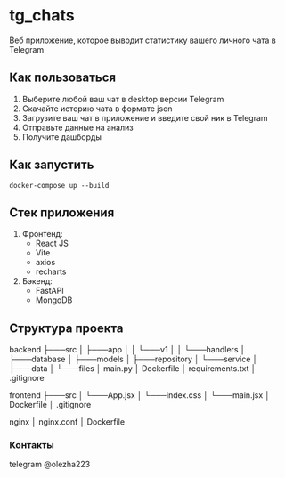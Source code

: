 # tg_chats

Веб приложение, которое выводит статистику вашего личного чата в Telegram

## Как пользоваться

1. Выберите любой ваш чат в desktop версии Telegram
2. Скачайте историю чата в формате json
3. Загрузите ваш чат в приложение и введите свой ник в Telegram 
4. Отправьте данные на анализ
5. Получите дашборды

## Как запустить

```shell
docker-compose up --build
```

## Стек приложения

1. Фронтенд:
    - React JS
    - Vite
    - axios
    - recharts
2. Бэкенд:
    - FastAPI
    - MongoDB

## Структура проекта

backend
├───src
│   ├───app
│   │   └───v1
│   │       └───handlers
│   ├───database
│   ├───models
│   ├───repository
│   └───service
│       ├───data
│       └───files
│   main.py
│   Dockerfile
│   requirements.txt
│   .gitignore

frontend
├───src
│   └───App.jsx
│   └───index.css
│   └───main.jsx
│   Dockerfile
│   .gitignore

nginx
│   nginx.conf
│   Dockerfile


### Контакты

telegram @olezha223 